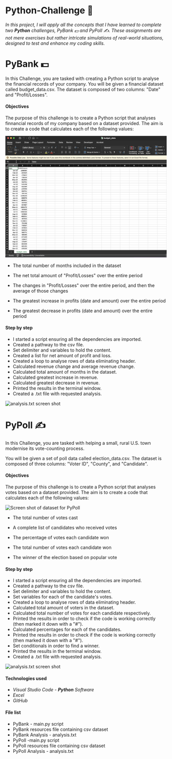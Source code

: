 # Python-Challenge :snake:
*In this project, I will apply all the concepts that I have learned to complete two **Python** challenges, PyBank :dollar: and PyPoll :writing_hand:. These assignments are not mere exercises but rather intricate simulations of real-world situations, designed to test and enhance my coding skills.*
# PyBank :dollar:
In this Challenge, you are tasked with creating a Python script to analyse the financial records of your company. You will be given a financial dataset called budget_data.csv. The dataset is composed of two columns: "Date" and "Profit/Losses".
#### Objectives
The purpose of this challenge is to create a Python script that analyses finnancial records of my company based on a dataset provided. The aim is to create a code that calculates each of the following values:

![Screen shot of dataset for PyBank](pybank%20pypoll%20ss/pybank%20data%20ss.png)

* The total number of months included in the dataset

* The net total amount of "Profit/Losses" over the entire period

* The changes in "Profit/Losses" over the entire period, and then the average of those changes

* The greatest increase in profits (date and amount) over the entire period

* The greatest decrease in profits (date and amount) over the entire period

#### Step by step
* I started a script ensuring all the dependencies are imported.
* Created a pathway to the csv file.
* Set delimiter and variables to hold the content.
* Created a list for net amount of profit and loss.
* Created a loop to analyse rows of data eliminating header.
* Calculated revenue change and average revenue change.
* Calculated total amount of months in the dataset.
* Calculated greatest increase in revenue.
* Calculated greatest decrease in revenue.
* Printed the results in the terminal window.
* Created a .txt file with requested analysis.

![analysis.txt screen shot](/pybank%20analysis%20txt.png)

# PyPoll :writing_hand:
In this Challenge, you are tasked with helping a small, rural U.S. town modernise its vote-counting process.

You will be given a set of poll data called election_data.csv. The dataset is composed of three columns: "Voter ID", "County", and "Candidate".
#### Objectives
The purpose of this challenge is to create a Python script that analyses votes based on a dataset provided. The aim is to create a code that calculates each of the following values:

![Screen shot of dataset for PyPoll](/pypoll%20data%20ss.png)

* The total number of votes cast

* A complete list of candidates who received votes

* The percentage of votes each candidate won

* The total number of votes each candidate won

* The winner of the election based on popular vote

#### Step by step
* I started a script ensuring all the dependencies are imported.
* Created a pathway to the csv file.
* Set delimiter and variables to hold the content.
* Set variables for each of the candidate's votes.
* Created a loop to analyse rows of data eliminating header.
* Calculated total amount of voters in the dataset.
* Calculated total number of votes for each candidate respectively.
* Printed the results in order to check if the code is working correctly (then marked it down with a "#").
* Calculated percentages for each of the candidates.
* Printed the results in order to check if the code is working correctly (then marked it down with a "#").
* Set conditionals in order to find a winner.
* Printed the results in the terminal window.
* Created a .txt file with requested analysis.

![analysis.txt screen shot](/pypoll%20alanysis%20txt.png)

#### Technologies used
* *Visual Studio Code - **Python** Software*
* *Excel* 
* *GitHub* 

#### File list
* PyBank - main.py script
* PyBank resources file containing csv dataset
* PyBank Analysis - analysis.txt
* PyPoll -main.py script
* PyPoll resources file containing csv dataset
* PyPoll Analysis - analysis.txt

